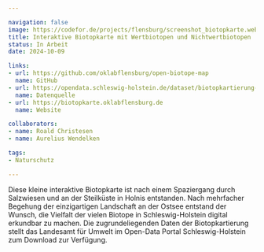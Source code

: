 ```yaml
---

navigation: false
image: https://codefor.de/projects/flensburg/screenshot_biotopkarte.webp
title: Interaktive Biotopkarte mit Wertbiotopen und Nichtwertbiotopen
status: In Arbeit
date: 2024-10-09

links:
- url: https://github.com/oklabflensburg/open-biotope-map
  name: GitHub
- url: https://opendata.schleswig-holstein.de/dataset/biotopkartierung-sh4-flachen-gesamt
  name: Datenquelle
- url: https://biotopkarte.oklabflensburg.de
  name: Website

collaborators:
- name: Roald Christesen
- name: Aurelius Wendelken

tags:
- Naturschutz

---
```


Diese kleine interaktive Biotopkarte ist nach einem Spaziergang durch Salzwiesen und an der Steilküste in Holnis entstanden. Nach mehrfacher Begehung der einzigartigen Landschaft an der Ostsee entstand der Wunsch, die Vielfalt der vielen Biotope in Schleswig-Holstein digital erkundbar zu machen. Die zugrundeliegenden Daten der Biotopkartierung stellt das Landesamt für Umwelt im Open-Data Portal Schleswig-Holstein zum Download zur Verfügung.
